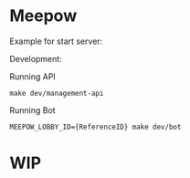 # Meepow

Example for start server:

Development:

Running API
```
make dev/management-api
```

Running Bot
```
MEEPOW_LOBBY_ID={ReferenceID} make dev/bot
```

# WIP